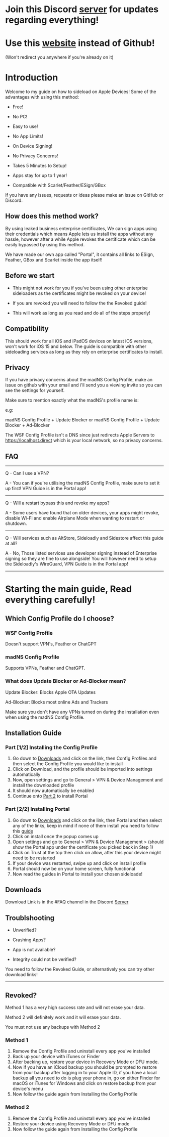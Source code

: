 # Join this Discord [server](https://discord.gg/kwvwkCBhxT) for updates regarding everything!

# Use this [website](https://whysoooofurious.github.io/Ultimate-Sideloading-Guide/) instead of Github!
(Won't redirect you anywhere if you're already on it)

# Introduction
Welcome to my guide on how to sideload on Apple Devices!
Some of the advantages with using this method:

- Free!

- No PC!

- Easy to use!

- No App Limits!

- On Device Signing!

- No Privacy Concerns!

- Takes 5 Minutes to Setup!

- Apps stay for up to 1 year!

- Compatible with Scarlet/Feather/ESign/GBox

If you have any issues, requests or ideas please make an issue on GitHub or Discord.

## How does this method work?
By using leaked business enterprise certificates, We can sign apps using their credentials which means Apple lets us install the apps without any hassle, however after a while Apple revokes the certificate which can be easily bypassed by using this method.

We have made our own app called "Portal", it contains all links to ESign, Feather, GBox and Scarlet inside the app itself!

## Before we start

- This might not work for you if you've been using other enterprise sideloaders as the certificates might be revoked on your device!

- If you are revoked you will need to follow the the Revoked guide!

- This will work as long as you read and do all of the steps properly!

## Compatibility
This should work for all iOS and iPadOS devices on latest iOS versions, won't work for iOS 15 and below. The guide is compatible with other sideloading services as long as they rely on enterprise certificates to install.

## Privacy
If you have privacy concerns about the madNS Config Profile, make an issue on github with your email and i'll send you a viewing invite so you can see the settings for yourself.

Make sure to mention exactly what the madNS's profile name is:

e.g:

madNS Config Profile + Update Blocker
or
madNS Config Profile + Update Blocker + Ad-Blocker

The WSF Config Profile isn't a DNS since just redirects Apple Servers to https://localhost.direct which is your local network, so no privacy concerns.

## FAQ
---

Q - Can I use a VPN?

A - You can if you're utilising the madNS Config Profile, make sure to set it up first! VPN Guide is in the Portal app!

---

Q - Will a restart bypass this and revoke my apps?

A - Some users have found that on older devices, your apps might revoke, disable Wi-Fi and enable Airplane Mode when wanting to restart or shutdown.

---

Q - Will services such as AltStore, Sideloadly and Sidestore affect this guide at all?

A - No, Those listed services use developer signing instead of Enterprise signing so they are fine to use alongside! You will however need to setup the Sideloadly's WireGuard, VPN Guide is in the Portal app!

---

# Starting the main guide, Read everything carefully!

## Which Config Profile do I choose?

### WSF Config Profile
Doesn't support VPN's, Feather or ChatGPT

### madNS Config Profile
Supports VPNs, Feather and ChatGPT.

### What does Update Blocker or Ad-Blocker mean?
Update Blocker: Blocks Apple OTA Updates

Ad-Blocker: Blocks most online Ads and Trackers

Make sure you don't have any VPNs turned on during the installation even when using the madNS Config Profile.

## Installation Guide

### Part [1/2] Installing the Config Profile
1. Go down to [Downloads](#downloads) and click on the link, then Config Profiles and then select the Config Profile you would like to install
2. Click on Download, and the profile should be imported into settings automatically
3. Now, open settings and go to General > VPN & Device Management and install the downloaded profile
4. It should now automatically be enabled
5. Continue onto [Part 2](#part-22-installing-portal) to install Portal

### Part [2/2] Installing Portal
1. Go down to [Downloads](#downloads) and click on the link, then Portal and then select any of the links, keep in mind if none of them install you need to follow this [guide](#revoked)
3. Click on install once the popup comes up
4. Open settings and go to General > VPN & Device Management > (should show the Portal app under the certificate you picked back in Step 1)
5. Click on Trust at the top then click on allow, after this your device might need to be restarted
6. If your device was restarted, swipe up and click on install profile
7. Portal should now be on your home screen, fully functional
8. Now read the guides in Portal to install your chosen sideloade!

## Downloads

Download Link is in the #FAQ channel in the Discord [Server](https://discord.gg/kwvwkCBhxT)

## Troublshooting

- Unverified?

- Crashing Apps? 

- App is not available? 

- Integrity could not be verified? 

You need to follow the Revoked Guide, or alternatively you can try other download links!

---

## Revoked?
Method 1 has a very high success rate and will not erase your data.

Method 2 will definitely work and it will erase your data.

You must not use any backups with Method 2

### Method 1
1. Remove the Config Profile and uninstall every app you've installed
2. Back up your device with iTunes or Finder
3. After backing up, restore your device in Recovery Mode or DFU mode.
5. Now if you have an iCloud backup you should be prompted to restore from your backup after logging in to your Apple ID, if you have a local backup all you need to do is plug your phone in, go on either Finder for macOS or iTunes for Windows and click on restore backup from your device's menu
6. Now follow the guide again from Installing the Config Profile

### Method 2
1. Remove the Config Profile and uninstall every app you've installed
2. Restore your device using Recovery Mode or DFU mode
6. Now follow the guide again from Installing the Config Profile


